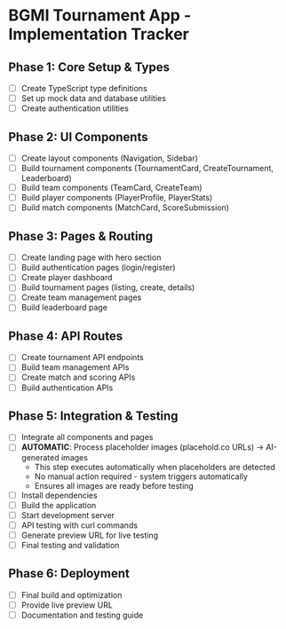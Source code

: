 # BGMI Tournament App - Implementation Tracker

## Phase 1: Core Setup & Types
- [ ] Create TypeScript type definitions
- [ ] Set up mock data and database utilities
- [ ] Create authentication utilities

## Phase 2: UI Components
- [ ] Create layout components (Navigation, Sidebar)
- [ ] Build tournament components (TournamentCard, CreateTournament, Leaderboard)
- [ ] Build team components (TeamCard, CreateTeam)
- [ ] Build player components (PlayerProfile, PlayerStats)
- [ ] Build match components (MatchCard, ScoreSubmission)

## Phase 3: Pages & Routing
- [ ] Create landing page with hero section
- [ ] Build authentication pages (login/register)
- [ ] Create player dashboard
- [ ] Build tournament pages (listing, create, details)
- [ ] Create team management pages
- [ ] Build leaderboard page

## Phase 4: API Routes
- [ ] Create tournament API endpoints
- [ ] Build team management APIs
- [ ] Create match and scoring APIs
- [ ] Build authentication APIs

## Phase 5: Integration & Testing
- [ ] Integrate all components and pages
- [ ] **AUTOMATIC**: Process placeholder images (placehold.co URLs) → AI-generated images
  - This step executes automatically when placeholders are detected
  - No manual action required - system triggers automatically
  - Ensures all images are ready before testing
- [ ] Install dependencies
- [ ] Build the application
- [ ] Start development server
- [ ] API testing with curl commands
- [ ] Generate preview URL for live testing
- [ ] Final testing and validation

## Phase 6: Deployment
- [ ] Final build and optimization
- [ ] Provide live preview URL
- [ ] Documentation and testing guide
